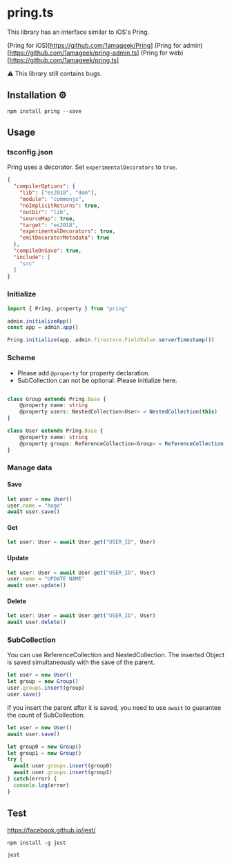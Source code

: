 # pring.ts

This library has an interface similar to iOS's Pring.


(Pring for iOS)[https://github.com/1amageek/Pring]
(Pring for admin)[https://github.com/1amageek/pring-admin.ts]
(Pring for web)[https://github.com/1amageek/pring.ts]

⚠️ This library still contains bugs.

## Installation ⚙

`npm install pring --save `


## Usage

### tsconfig.json

Pring uses a decorator.
Set `experimentalDecorators` to `true`.

```JSON
{
  "compilerOptions": {
    "lib": ["es2018", "dom"],
    "module": "commonjs",
    "noImplicitReturns": true,
    "outDir": "lib",
    "sourceMap": true,
    "target": "es2018",
    "experimentalDecorators": true,
    "emitDecoratorMetadata": true
  },
  "compileOnSave": true,
  "include": [
    "src"
  ]
}

```

### Initialize

``` typescript
import { Pring, property } from "pring"

admin.initializeApp()
const app = admin.app()

Pring.initialize(app, admin.firestore.FieldValue.serverTimestamp())
```

### Scheme

- Please add `@property` for property declaration.
- SubCollection can not be optional. Please initialize here.

``` typescript

class Group extends Pring.Base {
    @property name: string
    @property users: NestedCollection<User> = NestedCollection(this)
}

class User extends Pring.Base {
    @property name: string
    @property groups: ReferenceCollection<Group> = ReferenceCollection(this)
}
```

### Manage data

#### Save
``` typescript
let user = new User()
user.name = "hoge"
await user.save()
```

#### Get
``` typescript
let user: User = await User.get("USER_ID", User)
```

#### Update
``` typescript
let user: User = await User.get("USER_ID", User)
user.name = "UPDATE NAME"
await user.update()
```

#### Delete
``` typescript
let user: User = await User.get("USER_ID", User)
await user.delete()
```

### SubCollection
You can use ReferenceCollection and NestedCollection.
The inserted Object is saved simultaneously with the save of the parent.


``` typescript
let user = new User()
let group = new Group()
user.groups.insert(group)
user.save()
```

If you insert the parent after it is saved, you need to use `await` to guarantee the count of SubCollection.
``` typescript
let user = new User()
await user.save()

let group0 = new Group()
let group1 = new Group()
try {
  await user.groups.insert(group0)
  await user.groups.insert(group1)
} catch(error) {
  console.log(error)
}
```

## Test

https://facebook.github.io/jest/

```shell
npm install -g jest 
```

```shell
jest
```
